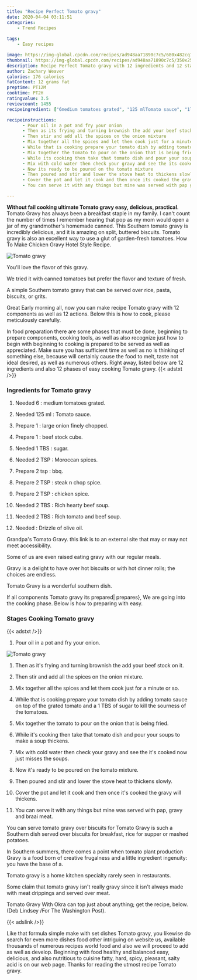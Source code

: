 ```yaml
---
title: "Recipe Perfect Tomato gravy"
date: 2020-04-04 03:11:51
categories:
    - Trend Recipes
    
tags:
    - Easy recipes

image: https://img-global.cpcdn.com/recipes/ad948aa71890c7c5/680x482cq70/tomato-gravy-recipe-main-photo.jpg
thumbnail: https://img-global.cpcdn.com/recipes/ad948aa71890c7c5/350x250cq70/tomato-gravy-recipe-main-photo.jpg
description: Recipe Perfect Tomato gravy with 12 ingredients and 12 stages of easy cooking.
author: Zachary Weaver
calories: 176 calories
fatContent: 12 grams fat
preptime: PT12M
cooktime: PT2H
ratingvalue: 3.5
reviewcount: 1455
recipeingredient: ["6medium tomatoes grated", "125 mlTomato sauce", "1large onion finely chopped", "1beef stock cube", "1 TBSsugar", "2 TSPMoroccan spices", "2 tspbbq", "2 TSPsteak n chop spice", "2 TSPchicken spice", "2 TBSRich hearty beef soup", "2 TBSRich tomato and beef soup", "Drizzle of olive oil"]

recipeinstructions: 
      - Pour oil in a pot and fry your onion 
      - Then as its frying and turning brownish the add your beef stock on it 
      - Then stir and add all the spices on the onion mixture 
      - Mix together all the spices and let them cook just for a minute or so 
      - While that is cooking prepare your tomato dish by adding tomato sauce on top of the grated tomato and a 1 TBS of sugar to kill the sourness of the tomatoes 
      - Mix together the tomato to pour on the onion that is being fried 
      - While its cooking then take that tomato dish and pour your soups to make a soup thickens 
      - Mix with cold water then check your gravy and see the its cooked now just misses the soups 
      - Now its ready to be poured on the tomato mixture 
      - Then poured and stir and lower the stove heat to thickens slowly 
      - Cover the pot and let it cook and then once its cooked the gravy will thickens 
      - You can serve it with any things but mine was served with pap gravy and braai meat

---
```




**Without fail cooking ultimate Tomato gravy easy, delicious, practical**. Tomato Gravy has always been a breakfast staple in my family. I can&#39;t count the number of times I remember hearing that pop as my mom would open a jar of my grandmother&#39;s homemade canned. This Southern tomato gravy is incredibly delicious, and it is amazing on split, buttered biscuits. Tomato gravy is also an excellent way to use a glut of garden-fresh tomatoes. How To Make Chicken Gravy Hotel Style Recipe.


![Tomato gravy](https://img-global.cpcdn.com/recipes/ad948aa71890c7c5/680x482cq70/tomato-gravy-recipe-main-photo.jpg "Tomato gravy")



You&#39;ll love the flavor of this gravy.

We tried it with canned tomatoes but prefer the flavor and texture of fresh.

A simple Southern tomato gravy that can be served over rice, pasta, biscuits, or grits.


Great Early morning all, now you can make recipe Tomato gravy with 12 components as well as 12 actions. Below this is how to cook, please meticulously carefully.

In food preparation there are some phases that must be done, beginning to prepare components, cooking tools, as well as also recognize just how to begin with beginning to cooking is prepared to be served as well as appreciated. Make sure you has sufficient time as well as no is thinking of something else, because will certainly cause the food to melt, taste not ideal desired, as well as numerous others. Right away, listed below are 12 ingredients and also 12 phases of easy cooking Tomato gravy.
{{< adstxt />}}

### Ingredients for Tomato gravy


1. Needed 6 : medium tomatoes grated.

1. Needed 125 ml : Tomato sauce.

1. Prepare 1 : large onion finely chopped.

1. Prepare 1 : beef stock cube.

1. Needed 1 TBS : sugar.

1. Needed 2 TSP : Moroccan spices.

1. Prepare 2 tsp : bbq.

1. Prepare 2 TSP : steak n chop spice.

1. Prepare 2 TSP : chicken spice.

1. Needed 2 TBS : Rich hearty beef soup.

1. Needed 2 TBS : Rich tomato and beef soup.

1. Needed  : Drizzle of olive oil.


Grandpa&#39;s Tomato Gravy. this link is to an external site that may or may not meet accessibility.

Some of us are even raised eating gravy with our regular meals.

Gravy is a delight to have over hot biscuits or with hot dinner rolls; the choices are endless.

Tomato Gravy is a wonderful southern dish.


If all components Tomato gravy its prepared| prepares}, We are going into the cooking phase. Below is how to preparing with easy.

### Stages Cooking Tomato gravy

{{< adstxt />}}


1. Pour oil in a pot and fry your onion.



![Tomato gravy](https://img-global.cpcdn.com/steps/0708bd3f9f7975cb/160x128cq70/tomato-gravy-recipe-step-1-photo.jpg" "Tomato gravy")



1. Then as it&#39;s frying and turning brownish the add your beef stock on it.



1. Then stir and add all the spices on the onion mixture.



1. Mix together all the spices and let them cook just for a minute or so.



1. While that is cooking prepare your tomato dish by adding tomato sauce on top of the grated tomato and a 1 TBS of sugar to kill the sourness of the tomatoes.



1. Mix together the tomato to pour on the onion that is being fried.



1. While it&#39;s cooking then take that tomato dish and pour your soups to make a soup thickens.



1. Mix with cold water then check your gravy and see the it&#39;s cooked now just misses the soups.



1. Now it&#39;s ready to be poured on the tomato mixture.



1. Then poured and stir and lower the stove heat to thickens slowly.



1. Cover the pot and let it cook and then once it&#39;s cooked the gravy will thickens.



1. You can serve it with any things but mine was served with pap, gravy and braai meat.




You can serve tomato gravy over biscuits for Tomato Gravy is such a Southern dish served over biscuits for breakfast, rice for supper or mashed potatoes.

In Southern summers, there comes a point when tomato plant production Gravy is a food born of creative frugalness and a little ingredient ingenuity: you have the base of a.

Tomato gravy is a home kitchen specialty rarely seen in restaurants.

Some claim that tomato gravy isn&#39;t really gravy since it isn&#39;t always made with meat drippings and served over meat.

Tomato Gravy With Okra can top just about anything; get the recipe, below. (Deb Lindsey /For The Washington Post).


{{< adslink />}}

Like that formula simple make with set dishes Tomato gravy, you likewise do search for even more dishes food other intriguing on website us, available thousands of numerous recipes world food and also we will proceed to add as well as develop. Beginning with food healthy and balanced easy, delicious, and also nutritious to cuisine fatty, hard, spicy, pleasant, salty acid is on our web page. Thanks for reading the utmost recipe Tomato gravy.
